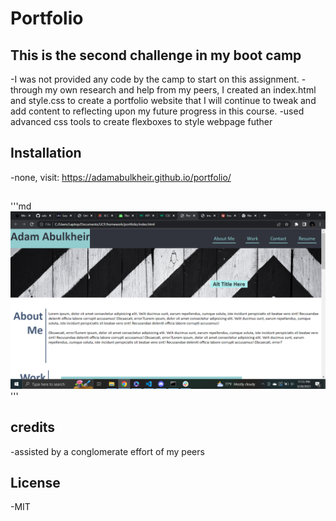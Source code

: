 # Portfolio

## This is the second challenge in my boot camp
-I was not provided any code by the camp to start on this assignment.
-through my own research and help from my peers, I created an index.html and style.css to create a portfolio website that I will continue to tweak and add content to reflecting upon my future progress in this course.
-used advanced css tools to create flexboxes to style webpage futher

## Installation
-none, visit: https://adamabulkheir.github.io/portfolio/

##
'''md
![screenshot](./Assets/images/screenshot.png)'''

## credits
-assisted by a conglomerate effort of my peers

## License
-MIT